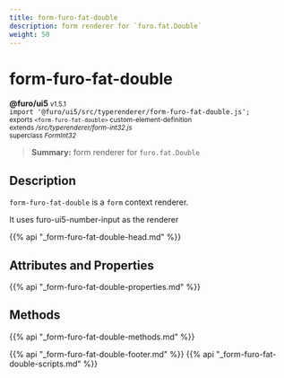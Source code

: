 ```yaml
---
title: form-furo-fat-double
description: form renderer for `furo.fat.Double`
weight: 50
---
```


# form-furo-fat-double
**@furo/ui5** <small>v1.5.1</small>
<br>`import '@furo/ui5/src/typerenderer/form-furo-fat-double.js';`<small>
<br>exports `<form-furo-fat-double>` custom-element-definition
<br>extends */src/typerenderer/form-int32.js*
<br>superclass *FormInt32*</small>

> **Summary:** form renderer for `furo.fat.Double`

## Description

`form-furo-fat-double` is a `form` context renderer.

It uses furo-ui5-number-input as the renderer

{{% api "_form-furo-fat-double-head.md" %}}

## Attributes and Properties
{{% api "_form-furo-fat-double-properties.md" %}}



## Methods
{{% api "_form-furo-fat-double-methods.md" %}}





{{% api "_form-furo-fat-double-footer.md" %}}
{{% api "_form-furo-fat-double-scripts.md" %}}
